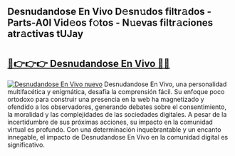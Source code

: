## Desnudandose En Vivo D𝚎sn𝚞dos filtr𝚊dos - Parts-A0I Vid𝚎os f𝚘tos - N𝚞evas filtr𝚊ciones atr𝚊ctivas tUJay

# <h2><a href="http://mbd4zl.tromn.icu/?c=Desnudandose+En+Vivo">🔗👉👉👉 Desnudandose En Vivo 🔗🔗</a></h2>

[![Desnudandose En Vivo nuevo](https://i.imgur.com/pEAQMta.gif)](http://mbd4zl.tromn.icu/?c=Desnudandose+En+Vivo)
Desnudandose En Vivo, una personalidad multifacética y enigmática, desafía la comprensión fácil. Su enfoque poco ortodoxo para construir una presencia en la web ha magnetizado y ofendido a los observadores, generando debates sobre el consentimiento, la moralidad y las complejidades de las sociedades digitales. A pesar de la incertidumbre de sus próximas acciones, su impacto en la comunidad virtual es profundo. Con una determinación inquebrantable y un encanto innegable, el impacto de Desnudandose En Vivo en la comunidad digital es significativo.
